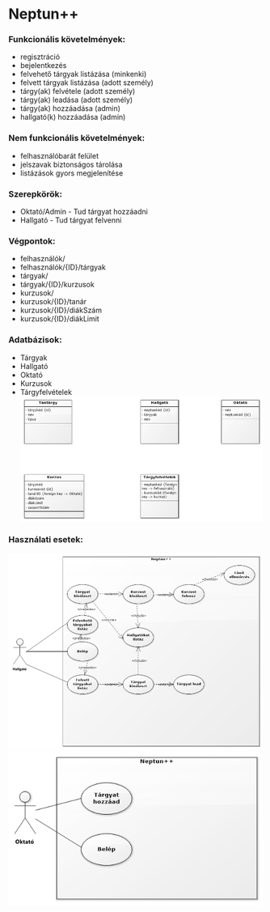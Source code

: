 # Neptun++

### Funkcionális követelmények:
* regisztráció
* bejelentkezés
* felvehető tárgyak listázása (minkenki)
* felvett tárgyak listázása (adott személy)
* tárgy(ak) felvétele (adott személy)
* tárgy(ak) leadása (adott személy)
* tárgy(ak) hozzáadása (admin)
* hallgató(k) hozzáadása (admin)

### Nem funkcionális követelmények:
* felhasználóbarát felület
* jelszavak biztonságos tárolása
* listázások gyors megjelenítése


### Szerepkörök:
* Oktató/Admin - Tud tárgyat hozzáadni
* Hallgató - Tud tárgyat felvenni

### Végpontok:
* felhasználók/
* felhasználók/{ID}/tárgyak
* tárgyak/
* tárgyak/{ID}/kurzusok
* kurzusok/
* kurzusok/{ID}/tanár
* kurzusok/{ID}/diákSzám
* kurzusok/{ID}/diákLimit
### Adatbázisok:
* Tárgyak
* Hallgató
* Oktató
* Kurzusok
* Tárgyfelvételek
![Adatbázis táblák](docs/img/Classdiagram1.png)


### Használati esetek:
![Hallgató használati esetei](docs/img/Usecasediagram1.png)
![Oktató használati esetei](docs/img/Usecasediagram2.png)
###
